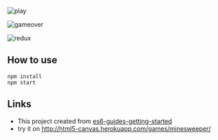 ![play](https://raw.githubusercontent.com/harryosmar/minesweeper-react-redux/master/dist/minesweeper-play.png)

![gameover](https://raw.githubusercontent.com/harryosmar/minesweeper-react-redux/master/dist/minesweeper-gameover.png)

![redux](https://raw.githubusercontent.com/harryosmar/minesweeper-react-redux/master/dist/minesweeper-redux.png)

## How to use

```
npm install
npm start
```

## Links

- This project created from [es6-guides-getting-started](https://github.com/harryosmar/es6-guides-getting-started)
- try it on http://html5-canvas.herokuapp.com/games/minesweeper/
